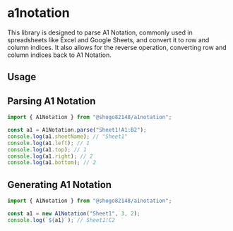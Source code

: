 # a1notation

This library is designed to parse A1 Notation, commonly used in spreadsheets
like Excel and Google Sheets, and convert it to row and column indices. It also
allows for the reverse operation, converting row and column indices back to A1
Notation.

## Usage

## Parsing A1 Notation

```typescript
import { A1Notation } from "@shogo82148/a1notation";

const a1 = A1Notation.parse("Sheet1!A1:B2");
console.log(a1.sheetName); // "Sheet1"
console.log(a1.left); // 1
console.log(a1.top); // 1
console.log(a1.right); // 2
console.log(a1.bottom); // 2
```

## Generating A1 Notation

```typescript
import { A1Notation } from "@shogo82148/a1notation";

const a1 = new A1Notation("Sheet1", 3, 2);
console.log(`${a1}`); // Sheet1!C2
```
